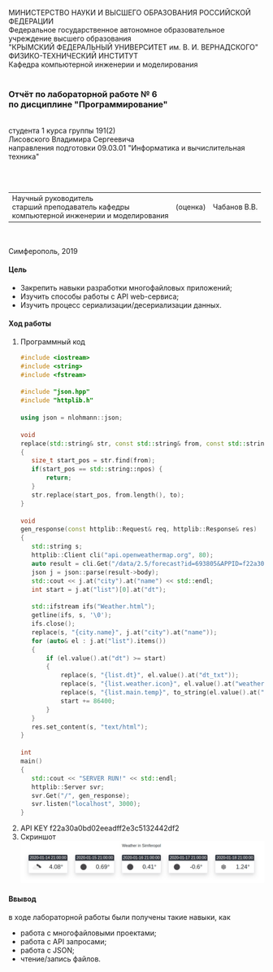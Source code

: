 МИНИСТЕРСТВО НАУКИ  И ВЫСШЕГО ОБРАЗОВАНИЯ РОССИЙСКОЙ ФЕДЕРАЦИИ  
Федеральное государственное автономное образовательное учреждение высшего образования  
"КРЫМСКИЙ ФЕДЕРАЛЬНЫЙ УНИВЕРСИТЕТ им. В. И. ВЕРНАДСКОГО"  
ФИЗИКО-ТЕХНИЧЕСКИЙ ИНСТИТУТ  
Кафедра компьютерной инженерии и моделирования
<br/><br/>
### Отчёт по лабораторной работе № 6<br/> по дисциплине "Программирование"
<br/>
​
студента 1 курса группы 191(2)  
<br/>Лисовского Владимира Сергеевича  
<br/>направления подготовки 09.03.01 "Информатика и вычислительная техника" 

<br/><br/>
<table>
<tr><td>Научный руководитель<br/> старший преподаватель кафедры<br/> компьютерной инженерии и моделирования</td>
<td>(оценка)</td>
<td>Чабанов В.В.</td>
</tr>
</table>
<br/><br/>
​
Симферополь, 2019

#### Цель

* Закрепить навыки разработки многофайловыx приложений;
* Изучить способы работы с API web-сервиса;
* Изучить процесс сериализации/десериализации данных.

#### Ход работы

1. Программный код
    ```cpp
   #include <iostream>
   #include <string>
   #include <fstream>
   
   #include "json.hpp"
   #include "httplib.h"
   
   using json = nlohmann::json;
   
   void
   replace(std::string& str, const std::string& from, const std::string& to)
   {
       size_t start_pos = str.find(from);
       if(start_pos == std::string::npos) {
           return;
       }
       str.replace(start_pos, from.length(), to);
   }
   
   void
   gen_response(const httplib::Request& req, httplib::Response& res)
   {
       std::string s;
       httplib::Client cli("api.openweathermap.org", 80);
       auto result = cli.Get("/data/2.5/forecast?id=693805&APPID=f22a30a0bd02eeadff2e3c5132442df2&units=metric");
       json j = json::parse(result->body);
       std::cout << j.at("city").at("name") << std::endl;
       int start = j.at("list")[0].at("dt");
   
       std::ifstream ifs("Weather.html");
       getline(ifs, s, '\0');
       ifs.close();
       replace(s, "{city.name}", j.at("city").at("name"));
       for (auto& el : j.at("list").items())
       {
           if (el.value().at("dt") >= start)
           {
               replace(s, "{list.dt}", el.value().at("dt_txt"));
               replace(s, "{list.weather.icon}", el.value().at("weather")[0].at("icon"));
               replace(s, "{list.main.temp}", to_string(el.value().at("main").at("temp")));
               start += 86400;
           }
       }
       res.set_content(s, "text/html");
   }
   
   int
   main()
   {
       std::cout << "SERVER RUN!" << std::endl;
       httplib::Server svr;
       svr.Get("/", gen_response);
       svr.listen("localhost", 3000);
   }
    ```
2. API KEY f22a30a0bd02eeadff2e3c5132442df2
3. Скриншот
    ![](img/img1.jpg)
   
#### Ввывод

в ходе лабораторной работы были получены такие навыки, как
* работа с многофайловыми проектами;
* работа с API запросами;
* работа с JSON;
* чтение/запись файлов.

